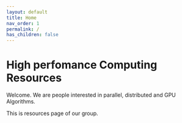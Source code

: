 ```yaml
---
layout: default
title: Home
nav_order: 1
permalink: /
has_children: false
---
```


# High perfomance Computing Resources

Welcome. We are people interested in parallel, distributed and GPU Algorithms.

This is resources page of our group.


